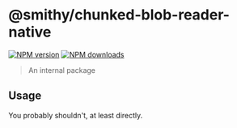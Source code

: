 # @smithy/chunked-blob-reader-native

[![NPM version](https://img.shields.io/npm/v/@smithy/chunked-blob-reader-native/latest.svg)](https://www.npmjs.com/package/@smithy/chunked-blob-reader-native)
[![NPM downloads](https://img.shields.io/npm/dm/@smithy/chunked-blob-reader-native.svg)](https://www.npmjs.com/package/@smithy/chunked-blob-reader-native)

> An internal package

## Usage

You probably shouldn't, at least directly.
